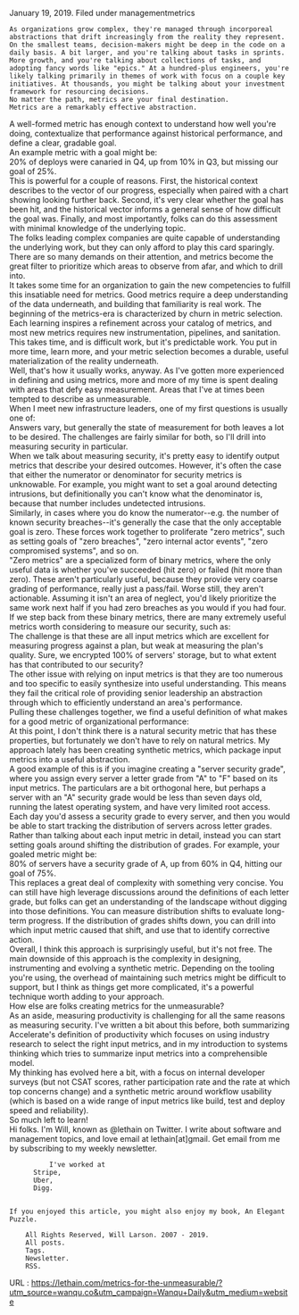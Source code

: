   January 19, 2019.
    Filed under managementmetrics
  
    As organizations grow complex, they're managed through incorporeal abstractions that drift increasingly from the reality they represent.  
    On the smallest teams, decision-makers might be deep in the code on a daily basis. A bit larger, and you're talking about tasks in sprints. More growth, and you're talking about collections of tasks, and adopting fancy words like "epics." At a hundred-plus engineers, you're likely talking primarily in themes of work with focus on a couple key initiatives. At thousands, you might be talking about your investment framework for resourcing decisions.  
    No matter the path, metrics are your final destination.  
    Metrics are a remarkably effective abstraction.
A well-formed metric has enough context to understand how well you're doing, contextualize that performance against historical performance, and define a clear, gradable goal.  
    An example metric with a goal might be:  
    20% of deploys were canaried in Q4, up from 10% in Q3, but missing our goal of 25%.  
    This is powerful for a couple of reasons. First, the historical context describes to the vector of our progress, especially when paired with a chart showing looking further back. Second, it's very clear whether the goal has been hit, and the historical vector informs a general sense of how difficult the goal was. Finally, and most importantly, folks can do this assessment with minimal knowledge of the underlying topic.  
    The folks leading complex companies are quite capable of understanding the underlying work, but they can only afford to play this card sparingly. There are so many demands on their attention, and metrics become the great filter to prioritize which areas to observe from afar, and which to drill into.  
    It takes some time for an organization to gain the new competencies to  fulfill this insatiable need for metrics. Good metrics require a deep understanding of the data underneath, and building that familiarity is real work. The beginning of the metrics-era is characterized by churn in metric selection. Each learning inspires a refinement across your catalog of  metrics, and most new metrics requires new instrumentation, pipelines, and sanitation.  
    This takes time, and is difficult work, but it's predictable work. You put in more time, learn more, and your metric selection becomes a durable, useful materialization of the reality underneath.  
    Well, that's how it usually works, anyway. As I've gotten more experienced in defining and using metrics, more and more of my time is spent dealing with areas that defy easy measurement. Areas that I've at times been tempted to describe as unmeasurable.  
    When I meet new infrastructure leaders, one of my first questions is usually one of:  
    Answers vary, but generally the state of measurement for both leaves a lot to be desired. The challenges are fairly similar for both, so I'll drill into measuring security in particular.  
    When we talk about measuring security, it's pretty easy to identify output metrics that describe your desired outcomes. However, it's often the case that either the numerator or denominator for security metrics is unknowable. For example, you might want to set a goal around detecting intrusions, but definitionally you can't know what the denominator is, because that number includes undetected intrusions.  
    Similarly, in cases where you do know the numerator--e.g. the number of known security breaches--it's generally the case that the only acceptable goal is zero. These forces work together to proliferate "zero metrics", such as setting goals of "zero breaches", "zero internal actor events", "zero compromised systems", and so on.  
    "Zero metrics" are a specialized form of  binary metrics, where the only useful data is whether you've succeeded (hit zero) or failed (hit more than zero). These aren't particularly useful, because they provide very coarse grading of performance, really just a pass/fail. Worse still, they aren't actionable. Assuming it isn't an area of neglect, you'd likely prioritize the same work next half if you had zero breaches as you would if you had four.  
    If we step back from these binary metrics, there are many extremely useful metrics worth considering to measure our security, such as:  
    The challenge is that these are all input metrics which are excellent for measuring progress against a plan, but weak at measuring the plan's quality. Sure, we encrypted 100% of servers' storage, but to what extent has that contributed to our security?  
    The other issue with relying on input metrics is that they are too numerous and too specific to easily synthesize into useful understanding. This means they fail the critical role of providing senior leadership an abstraction through which to efficiently understand an area's performance.  
    Pulling these challenges together, we find a useful definition of what makes for a good metric of organizational performance:  
    At this point, I don't think there is a natural security metric that has these properties, but fortunately we don't have to rely on natural metrics. My approach lately has been creating synthetic metrics, which package input metrics into a useful abstraction.  
    A good example of this is if you imagine creating a "server security grade", where you assign every server a letter grade from "A" to "F" based on its input metrics. The particulars are a bit orthogonal here, but perhaps a server with an "A" security grade would be less than seven days old, running the latest operating system, and have very limited root access. Each day you'd assess a security grade to every server, and then you would be able to start tracking the distribution of servers across letter grades.  
    Rather than talking about each input metric in detail, instead you can start setting goals around shifting the distribution of grades. For example, your goaled metric might be:  
    80% of servers have a security grade of A, up from 60% in Q4, hitting our goal of 75%.  
    This replaces a great deal of complexity with something very concise. You can still have high leverage discussions around the definitions of each letter grade, but folks can get an understanding of the landscape without digging into those definitions. You can measure distribution shifts to evaluate long-term progress. If the distribution of grades shifts down, you can drill into which input metric caused that shift, and use that to identify corrective action.  
    Overall, I think this approach is surprisingly useful, but it's not free. The main downside of this approach is the complexity in designing, instrumenting and evolving a synthetic metric. Depending on the tooling you're using, the overhead of maintaining such metrics might be difficult to support, but I think as things get more complicated, it's a powerful technique worth adding to your approach.  
    How else are folks creating metrics for the unmeasurable?  
    As an aside, measuring productivity is challenging for all the same reasons as measuring security. I've written a bit about this before, both summarizing Accelerate's definition of productivity which focuses on using industry research to select the right input metrics, and in my introduction to systems thinking which tries to summarize input metrics into a comprehensible model.  
    My thinking has evolved here a bit, with a focus on internal developer surveys (but not CSAT scores, rather participation rate and the rate at which top concerns change) and a synthetic metric around workflow usability (which is based on a wide range of input metrics like build, test and deploy speed and reliability).  
    So much left to learn!  
     Hi folks. I'm Will, known as @lethain on Twitter.
            I write about software and management topics,
            and love email at lethain[at]gmail. 
            Get email from me by subscribing to
            my weekly newsletter.

	      
    
              I've worked at
	      Stripe,
	      Uber,
	      Digg.
	      
      
    If you enjoyed this article, you might also enjoy my book, An Elegant Puzzle.  
    
        All Rights Reserved, Will Larson. 2007 - 2019.
        All posts.
        Tags.
        Newsletter.
        RSS.

        
    
  URL : https://lethain.com/metrics-for-the-unmeasurable/?utm_source=wanqu.co&utm_campaign=Wanqu+Daily&utm_medium=website